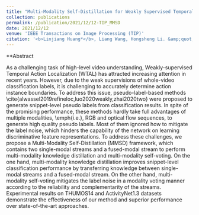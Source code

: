 ```yaml
---
title: "Multi-Modality Self-Distillation for Weakly Supervised Temporal Action Localization"
collection: publications
permalink: /publication/2021/12/12-TIP_MMSD
date: 2021/12/12
venue: 'IEEE Transactions on Image Processing (TIP)'
citation: '<b>Linjiang Huang*</b>, Liang Wang, Hongsheng Li. &amp;quot;Multi-Modality Self-Distillation for Weakly Supervised Temporal Action Localization&amp;quot;.<i>IEEE Transactions on Image Processing</i> <b>TIP 2021</b>.'
---
```


**Abstract

As a challenging task of high-level video understanding, Weakly-supervised Temporal Action Localization (WTAL) has attracted increasing attention in recent years. However, due to the weak supervisions of whole-video classification labels, it is challenging to accurately determine action instance boundaries. To address this issue, pseudo-label-based methods \cite{alwassel2019refineloc,luo2020weakly,zhai2020two} were proposed to generate snippet-level pseudo labels from classification results. In spite of the promising performance, these methods hardly take full advantages of multiple modalities, \emph{i.e.}, RGB and optical flow sequences, to generate high quality pseudo labels. Most of them ignored how to mitigate the label noise, which hinders the capability of the network on learning discriminative feature representations. To address these challenges, we propose a Multi-Modality Self-Distillation (MMSD) framework, which contains two single-modal streams and a fused-modal stream to perform multi-modality knowledge distillation and multi-modality self-voting. On the one hand, multi-modality knowledge distillation improves snippet-level classification performance by transferring knowledge between single-modal streams and a fused-modal stream. On the other hand, multi-modality self-voting mitigates the label noise in a modality voting manner according to the reliability and complementarity of the streams. Experimental results on THUMOS14 and ActivityNet1.3 datasets demonstrate the effectiveness of our method and superior performance over state-of-the-art approaches. 
